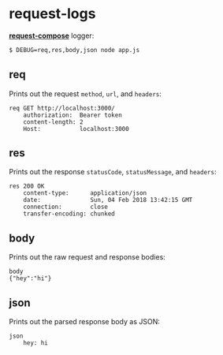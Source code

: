
# request-logs

**[request-compose]** logger:

```bash
$ DEBUG=req,res,body,json node app.js
```

## req

Prints out the request `method`, `url`, and `headers`:

```
req GET http://localhost:3000/
    authorization:  Bearer token
    content-length: 2
    Host:           localhost:3000
```

## res

Prints out the response `statusCode`, `statusMessage`, and `headers`:

```
res 200 OK
    content-type:      application/json
    date:              Sun, 04 Feb 2018 13:42:15 GMT
    connection:        close
    transfer-encoding: chunked

```

## body

Prints out the raw request and response bodies:

```
body
{"hey":"hi"}
```

## json

Prints out the parsed response body as JSON:

```
json
    hey: hi
```


  [request-compose]: https://github.com/simov/request-compose
